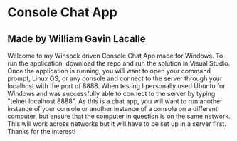 <h1>Console Chat App</h1>
<h2>Made by William Gavin Lacalle</h2>

<p>Welcome to my Winsock driven Console Chat App made for Windows. To run the application, download the repo and run the solution in Visual Studio. Once the application is running, you will want to open your command prompt, Linux OS, or any console and connect to the server through your localhost with the port of 8888. When testing I personally used Ubuntu for Windows and was successfully able to connect to the server by typing "telnet localhost 8888". As this is a chat app, you will want to run another instance of your console or another instance of a console on a different computer, but ensure that the computer in question is on the same network. This will work across networks but it will have to be set up in a server first. Thanks for the interest!</p>